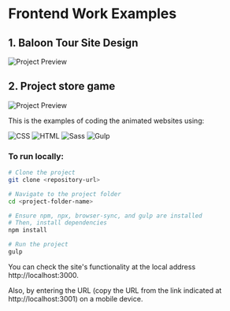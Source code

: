 # Frontend Work Examples
## 1. Baloon Tour Site Design

![Project Preview](https://github.com/AMRedichkina/Frontend-work-samples/blob/main/assets/Preview_first_sample.gif)

## 2. Project store game

![Project Preview](https://github.com/AMRedichkina/Frontend-work-samples/blob/main/assets/Previe_second_sample.gif)


This is the examples of coding the animated websites using:

![CSS](https://img.shields.io/badge/-CSS-1572B6?style=flat-square&logo=css3&logoColor=white)
![HTML](https://img.shields.io/badge/-HTML-E34F26?style=flat-square&logo=html5&logoColor=white)
![Sass](https://img.shields.io/badge/-Sass-CC6699?style=flat-square&logo=sass&logoColor=white)
![Gulp](https://img.shields.io/badge/-Gulp-CF4647?style=flat-square&logo=gulp&logoColor=white)


### To run locally:
```bash
# Clone the project
git clone <repository-url>

# Navigate to the project folder
cd <project-folder-name>

# Ensure npm, npx, browser-sync, and gulp are installed
# Then, install dependencies
npm install

# Run the project
gulp
```
You can check the site's functionality at the local address http://localhost:3000.

Also, by entering the URL (copy the URL from the link indicated at http://localhost:3001) on a mobile device.
